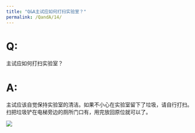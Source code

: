 ```yaml
---
title: "Q&A主试应如何打扫实验室？"
permalink: /QandA/14/
---
```


# Q:

主试应如何打扫实验室？

# A:

主试应该自觉保持实验室的清洁。如果不小心在实验室留下了垃圾，请自行打扫。扫把垃圾铲在电梯旁边的厕所门口有，用完放回原位就可以了。

<!-- ![]({{site.url}}{{site.baseurl}}/assert/snipaste20181027_183750.jpg) -->
![](https://neutrino3316.github.io/balyspusys/assert/snipaste20181027_183750.jpg)